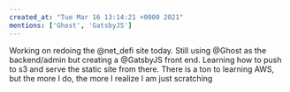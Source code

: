 ```yaml
---
created_at: "Tue Mar 16 13:14:21 +0000 2021"
mentions: ['Ghost', 'GatsbyJS']
---
```


Working on redoing the @net_defi site today. Still using @Ghost as the backend/admin but creating a @GatsbyJS front end. Learning how to push to s3 and serve the static site from there. There is a ton to learning AWS, but the more I do, the more I realize I am just scratching